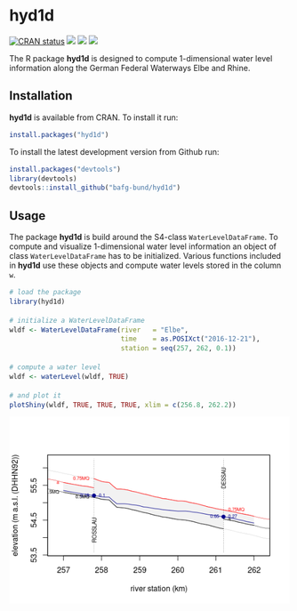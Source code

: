 
<!-- README.md is generated from README.Rmd. Please edit that file -->

# hyd1d

<!-- badges: start -->

[![CRAN
status](https://www.r-pkg.org/badges/version/hyd1d)](https://cran.r-project.org/package=hyd1d)
[![](https://cranlogs.r-pkg.org/badges/grand-total/hyd1d?color=green)](https://cran.r-project.org/package=hyd1d)
[![](https://cranlogs.r-pkg.org/badges/last-month/hyd1d?color=green)](https://cran.r-project.org/package=hyd1d)
[![](https://cranlogs.r-pkg.org/badges/last-week/hyd1d?color=green)](https://cran.r-project.org/package=hyd1d)
<!-- badges: end -->

The R package **hyd1d** is designed to compute 1-dimensional water level
information along the German Federal Waterways Elbe and Rhine.

## Installation

**hyd1d** is available from CRAN. To install it run:

``` r
install.packages("hyd1d")
```

To install the latest development version from Github run:

``` r
install.packages("devtools")
library(devtools)
devtools::install_github("bafg-bund/hyd1d")
```

## Usage

The package **hyd1d** is build around the S4-class
`WaterLevelDataFrame`. To compute and visualize 1-dimensional water
level information an object of class `WaterLevelDataFrame` has to be
initialized. Various functions included in **hyd1d** use these objects
and compute water levels stored in the column `w`.

``` r
# load the package
library(hyd1d)

# initialize a WaterLevelDataFrame
wldf <- WaterLevelDataFrame(river   = "Elbe",
                            time    = as.POSIXct("2016-12-21"),
                            station = seq(257, 262, 0.1))

# compute a water level
wldf <- waterLevel(wldf, TRUE)

# and plot it
plotShiny(wldf, TRUE, TRUE, TRUE, xlim = c(256.8, 262.2))
```

<img src="man/figures/README-usage-1.png" style="display: block; margin: auto;" />
